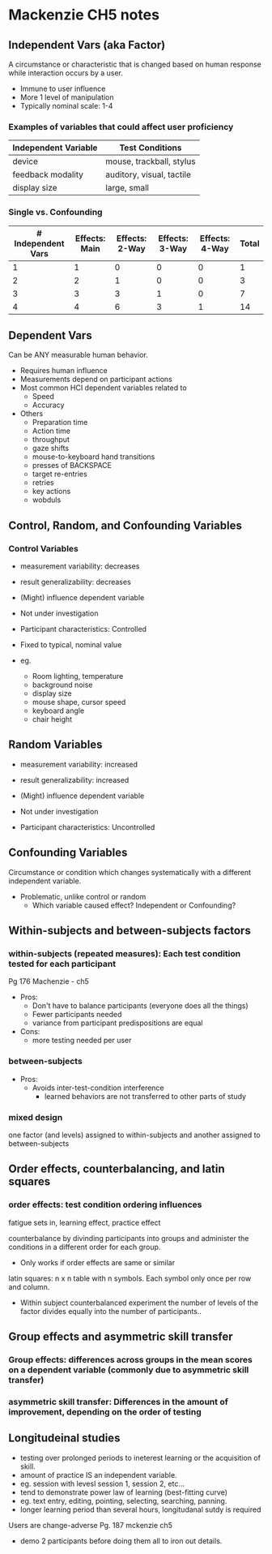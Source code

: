 # Mackenzie CH5 notes

## Independent Vars (aka Factor)

A circumstance or characteristic that is changed based on human response while interaction occurs by a user.

- Immune to user influence
- More 1 level of manipulation
- Typically nominal scale: 1-4

### Examples of variables that could affect user proficiency

| Independent Variable | Test Conditions           |
|----------------------|---------------------------|
| device               | mouse, trackball, stylus  |
| feedback modality    | auditory, visual, tactile |
| display size         | large, small              |

### Single vs. Confounding

| \# Independent Vars | Effects: Main | Effects: 2-Way | Effects: 3-Way | Effects: 4-Way | Total |
|---------------------|---------------|----------------|----------------|----------------|-------|
| 1                   | 1             | 0              | 0              | 0              | 1     |
| 2                   | 2             | 1              | 0              | 0              | 3     |
| 3                   | 3             | 3              | 1              | 0              | 7     |
| 4                   | 4             | 6              | 3              | 1              | 14    |

## Dependent Vars

Can be ANY measurable human behavior.

- Requires human influence
- Measurements depend on participant actions
- Most common HCI dependent variables related to
  - Speed
  - Accuracy
- Others
  - Preparation time
  - Action time
  - throughput
  - gaze shifts
  - mouse-to-keyboard hand transitions
  - presses of BACKSPACE
  - target re-entries
  - retries
  - key actions
  - wobduls

## Control, Random, and Confounding Variables

### Control Variables

- measurement variability: decreases
- result generalizability: decreases

- (Might) influence dependent variable
- Not under investigation
- Participant characteristics: Controlled
- Fixed to typical, nominal value
- eg.
  - Room lighting, temperature
  - background noise
  - display size
  - mouse shape, cursor speed
  - keyboard angle
  - chair height

## Random Variables

- measurement variability: increased
- result generalizability: increased

- (Might) influence dependent variable
- Not under investigation
- Participant characteristics: Uncontrolled

## Confounding Variables

Circumstance or condition which changes systematically with a different independent variable.

- Problematic, unlike control or random
  - Which variable caused effect? Independent or Confounding?

## Within-subjects and between-subjects factors

### within-subjects (repeated measures): Each test condition tested for each participant

Pg 176 Machenzie - ch5

- Pros:
  - Don't have to balance participants (everyone does all the things)
  - Fewer participants needed
  - variance from participant predispositions are equal
- Cons:
  - more testing needed per user

### between-subjects

- Pros:
  - Avoids inter-test-condition interference
    - learned behaviors are not transferred to other parts of study

### mixed design

one factor (and levels) assigned to within-subjects and another assigned to between-subjects

## Order effects, counterbalancing, and latin squares

### order effects: test condition ordering influences

fatigue sets in, learning effect, practice effect

counterbalance by divinding participants into groups and administer the conditions in a different order for each group.

- Only works if order effects are same or similar

latin squares: n x n table with n symbols. Each symbol only once per row and column.

- Within subject counterbalanced experiment the number of levels of the factor divides equally into the number of participants..

## Group effects and asymmetric skill transfer

### Group effects: differences across groups in the mean scores on a dependent variable (commonly due to asymmetric skill transfer)

### asymmetric skill transfer: Differences in the amount of improvement, depending on the order of testing


## Longitudeinal studies

- testing over prolonged periods to ineterest learning or the acquisition of skill.
- amount of practice IS an independent variable.
- eg. session with levesl session 1, session 2, etc...
- tend to demonstrate power law of learning (best-fitting curve)
- eg. text entry, editing, pointing, selecting, searching, panning.
- longer learning period than several hours, longitudanal sutdy is required

Users are change-adverse Pg. 187 mckenzie ch5

- demo 2 participants before doing them all to iron out details.